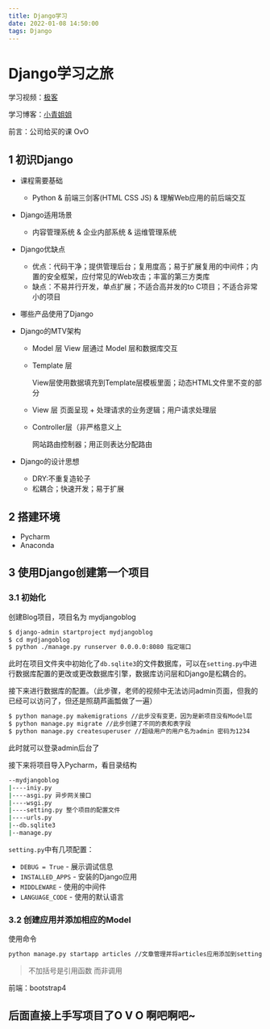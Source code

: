 ```yaml
---
title: Django学习
date: 2022-01-08 14:50:00
tags: Django
---
```


# Django学习之旅

学习视频：[极客](https://time.geekbang.org/course/intro/100061901?tab=catalog)

学习博客：[小青姐姐](https://www.cnblogs.com/xiaoqingSister/p/13355832.html)

前言：公司给买的课 OvO

## 1 初识Django

- 课程需要基础
  - Python & 前端三剑客(HTML CSS JS) & 理解Web应用的前后端交互
  
- Django适用场景
  - 内容管理系统 & 企业内部系统 & 运维管理系统
  
- Django优缺点
  - 优点：代码干净；提供管理后台；复用度高；易于扩展复用的中间件；内置的安全框架，应付常见的Web攻击；丰富的第三方类库
  - 缺点：不易并行开发，单点扩展；不适合高并发的to C项目；不适合非常小的项目
  
- 哪些产品使用了Django

- Django的MTV架构
  - Model 层
    View 层通过 Model 层和数据库交互
  
  - Template 层
  
    View层使用数据填充到Template层模板里面；动态HTML文件里不变的部分
  
  - View 层
    页面呈现 + 处理请求的业务逻辑；用户请求处理层
  
  - Controller层（非严格意义上
  
    网站路由控制器；用正则表达分配路由
  
- Django的设计思想

  - DRY:不重复造轮子
  - 松耦合；快速开发；易于扩展

## 2 搭建环境

- Pycharm
- Anaconda

## 3 使用Django创建第一个项目

### 3.1 初始化

创建Blog项目，项目名为 mydjangoblog

```sh
$ django-admin startproject mydjangoblog
$ cd mydjangoblog
$ python ./manage.py runserver 0.0.0.0:8080 指定端口
```
此时在项目文件夹中初始化了`db.sqlite3`的文件数据库，可以在`setting.py`中进行数据库配置的更改或更改数据库引擎，数据库访问层和Django是松耦合的。

接下来进行数据库的配置。（此步骤，老师的视频中无法访问admin页面，但我的已经可以访问了，但还是照葫芦画瓢做了一遍）

```sh
$ python manage.py makemigrations //此步没有变更，因为是新项目没有Model层
$ python manage.py migrate //此步创建了不同的表和表字段
$ python manage.py createsuperuser //超级用户的用户名为admin 密码为1234
```

此时就可以登录admin后台了

接下来将项目导入Pycharm，看目录结构

```sh
--mydjangoblog
|----iniy.py
|----asgi.py 异步网关接口
|----wsgi.py
|----setting.py 整个项目的配置文件
|----urls.py
|--db.sqlite3
|--manage.py
```

`setting.py`中有几项配置：

- `DEBUG = True` - 展示调试信息
- `INSTALLED_APPS` - 安装的Django应用
- `MIDDLEWARE` - 使用的中间件
- `LANGUAGE_CODE` - 使用的默认语言

### 3.2 创建应用并添加相应的Model

使用命令

```sh
python manage.py startapp articles //文章管理并将articles应用添加到settings里面去
```
>不加括号是引用函数 而非调用

前端：bootstrap4

## 后面直接上手写项目了O V O 啊吧啊吧~